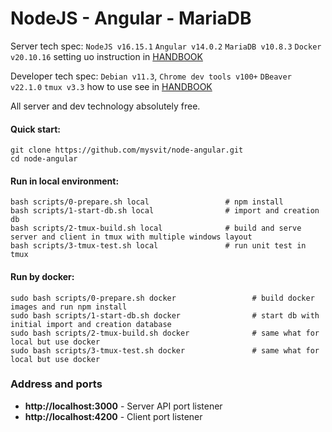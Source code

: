 # NodeJS - Angular - MariaDB

Server tech spec: `NodeJS v16.15.1` `Angular v14.0.2` `MariaDB v10.8.3` `Docker v20.10.16` setting uo instruction in [HANDBOOK](HANDBOOK.md)

Developer tech spec: `Debian v11.3`, `Chrome dev tools v100+` `DBeaver v22.1.0` `tmux v3.3` how to use see in [HANDBOOK](HANDBOOK.md)

All server and dev technology absolutely free. 

#### Quick start:
```
git clone https://github.com/mysvit/node-angular.git
cd node-angular
```
#### Run in local environment:
```
bash scripts/0-prepare.sh local                 # npm install
bash scripts/1-start-db.sh local                # import and creation db 
bash scripts/2-tmux-build.sh local              # build and serve server and client in tmux with multiple windows layout  
bash scripts/3-tmux-test.sh local               # run unit test in tmux
```
#### Run by docker:
```
sudo bash scripts/0-prepare.sh docker                 # build docker images and run npm install 
sudo bash scripts/1-start-db.sh docker                # start db with initial import and creation database 
sudo bash scripts/2-tmux-build.sh docker              # same what for local but use docker 
sudo bash scripts/3-tmux-test.sh docker               # same what for local but use docker
```
### Address and ports
- **http://localhost:3000** - Server API port listener
- **http://localhost:4200** - Client port listener
